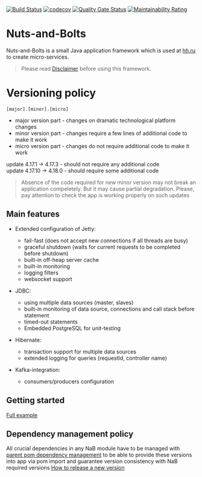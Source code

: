 [![Build Status](https://travis-ci.org/hhru/nuts-and-bolts.svg?branch=master)](https://travis-ci.org/hhru/nuts-and-bolts) 
[![codecov](https://codecov.io/gh/hhru/nuts-and-bolts/branch/master/graph/badge.svg)](https://codecov.io/gh/hhru/nuts-and-bolts)
[![Quality Gate Status](https://sonarcloud.io/api/project_badges/measure?project=ru.hh.nab%3Anuts-and-bolts-parent&metric=alert_status)](https://sonarcloud.io/dashboard?id=ru.hh.nab%3Anuts-and-bolts-parent)
[![Maintainability Rating](https://sonarcloud.io/api/project_badges/measure?project=ru.hh.nab%3Anuts-and-bolts-parent&metric=sqale_rating)](https://sonarcloud.io/dashboard?id=ru.hh.nab%3Anuts-and-bolts-parent)

# Nuts-and-Bolts

Nuts-and-Bolts is a small Java application framework which is used at [hh.ru](https://hh.ru) to create micro-services.

> Please read [Disclaimer](https://github.com/hhru/nuts-and-bolts/wiki/Disclaimer) before using this framework.
# Versioning policy
`[major].[minor].[micro]`
* major version part - changes on dramatic technological platform changes
* minor version part - changes require a few lines of additional code to make it work
* micro version part - changes do not require additional code to make it work

update 4.17.1 -> 4.17.3 - should not require any additional code  
update 4.17.10 -> 4.18.0 - should require some additional code
> Absence of the code required for new minor version may not break an application compeletely. But it may cause partial degradation. Please, pay attention to check the app is working properly on such updates
## Main features

* Extended configuration of Jetty:
    * fail-fast (does not accept new connections if all threads are busy)
    * graceful shutdown (waits for current requests to be completed before shutdown)
    * built-in off-heap server cache
    * built-in monitoring
    * logging filters
    * websocket support
    
* JDBC:
    * using multiple data sources (master, slaves)
    * built-in monitoring of data source, connections and call stack before statement
    * timed-out statements
    * Embedded PostgreSQL for unit-testing
    
* Hibernate:
    * transaction support for multiple data sources
    * extended logging for queries (requestId, controller name)            

* Kafka-integration:
    * consumers/producers configuration

## Getting started
[Full example](https://github.com/hhru/nuts-and-bolts/tree/master/nab-example)
## Dependency management policy
All crucial dependencies in any NaB module have to be managed with [parent pom dependency management](https://github.com/hhru/nuts-and-bolts/blob/master/pom.xml#L49-L55)
to be able to provide these versions into app via pom import and guarantee version consistency with NaB required versions
[How to release a new version](https://github.com/hhru/nuts-and-bolts/wiki/How-to-release-a-new-version)

